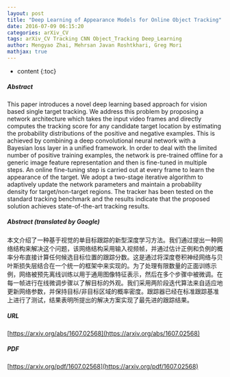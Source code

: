 ```yaml
---
layout: post
title: "Deep Learning of Appearance Models for Online Object Tracking"
date: 2016-07-09 06:15:20
categories: arXiv_CV
tags: arXiv_CV Tracking CNN Object_Tracking Deep_Learning
author: Mengyao Zhai, Mehrsan Javan Roshtkhari, Greg Mori
mathjax: true
---
```


* content
{:toc}

##### Abstract
This paper introduces a novel deep learning based approach for vision based single target tracking. We address this problem by proposing a network architecture which takes the input video frames and directly computes the tracking score for any candidate target location by estimating the probability distributions of the positive and negative examples. This is achieved by combining a deep convolutional neural network with a Bayesian loss layer in a unified framework. In order to deal with the limited number of positive training examples, the network is pre-trained offline for a generic image feature representation and then is fine-tuned in multiple steps. An online fine-tuning step is carried out at every frame to learn the appearance of the target. We adopt a two-stage iterative algorithm to adaptively update the network parameters and maintain a probability density for target/non-target regions. The tracker has been tested on the standard tracking benchmark and the results indicate that the proposed solution achieves state-of-the-art tracking results.

##### Abstract (translated by Google)
本文介绍了一种基于视觉的单目标跟踪的新型深度学习方法。我们通过提出一种网络结构来解决这个问题，该网络结构采用输入视频帧，并通过估计正例和负例的概率分布直接计算任何候选目标位置的跟踪分数。这是通过将深度卷积神经网络与贝叶斯损失层结合在一个统一的框架中来实现的。为了处理有限数量的正面训练示例，网络被预先离线训练以用于通用图像特征表示，然后在多个步骤中被微调。在每一帧进行在线微调步骤以了解目标的外观。我们采用两阶段迭代算法来自适应地更新网络参数，并保持目标/非目标区域的概率密度。跟踪器已经在标准跟踪基准上进行了测试，结果表明所提出的解决方案实现了最先进的跟踪结果。

##### URL
[https://arxiv.org/abs/1607.02568](https://arxiv.org/abs/1607.02568)

##### PDF
[https://arxiv.org/pdf/1607.02568](https://arxiv.org/pdf/1607.02568)

